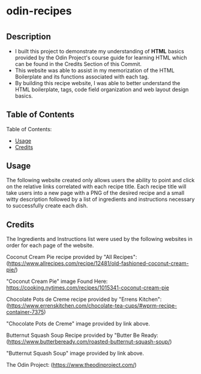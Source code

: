 # odin-recipes
# <Odin Recipes>

## Description

- I built this project to demonstrate my understanding of **HTML** basics provided by the Odin Project's course guide for learning HTML which can be found in the Credits Section of this Commit.
- This website was able to assist in my memorization of the HTML Boilerplate and its functions associated with each tag.
- By building this recipe website, I was able to better understand the HTML boilerplate, tags, code field organization and web layout design basics.

## Table of Contents

Table of Contents:

- [Usage](#usage)
- [Credits](#credits)

## Usage

The following website created only allows users the ability to point and click on the relative links correlated with each recipe title. 
Each recipe title will take users into a new page with a PNG of the desired recipe and a small witty description followed by a list of ingredients and instructions necessary to successfully create each dish.

## Credits

The Ingredients and Instructions list were used by the following websites in order for each page of the website.

Coconut Cream Pie recipe provided by "All Recipes":
(https://www.allrecipes.com/recipe/12481/old-fashioned-coconut-cream-pie/)

"Coconut Cream Pie" image Found Here: https://cooking.nytimes.com/recipes/1015341-coconut-cream-pie

Chocolate Pots de Creme recipe provided by "Errens Kitchen":
(https://www.errenskitchen.com/chocolate-tea-cups/#wprm-recipe-container-7375)

"Chocolate Pots de Creme" image provided by link above.

Butternut Squash Soup Recipe provided by "Butter Be Ready:
(https://www.butterbeready.com/roasted-butternut-squash-soup/)

"Butternut Squash Soup" image provided by link above.

The Odin Project:
(https://www.theodinproject.com/)
